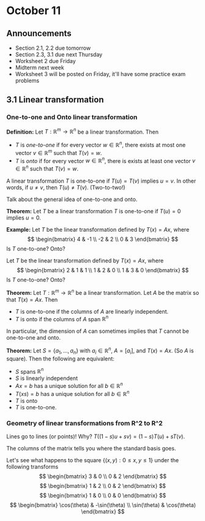 # October 11

## Announcements

* Section 2.1, 2.2 due tomorrow
* Section 2.3, 3.1 due next Thursday
* Worksheet 2 due Friday
* Midterm next week
* Worksheet 3 will be posted on Friday, it'll have some practice exam problems

## 3.1 Linear transformation

### One-to-one and Onto linear transformation

**Definition:**
Let $T:\mathbb{R}^m \to \mathbb{R}^n$ be a linear transformation. Then

* $T$ is *one-to-one* if for every vector $w\in \mathbb{R}^n$, there exists at
  most one vector $v\in \mathbb{R}^m$ such that $T(v)=w$.
* $T$ is *onto* if for every vector $w\in\mathbb{R}^n$, there is exists at
  least one vector $v\in \mathbb{R}^n$ such that $T(v)=w$.

A linear transformation $T$ is one-to-one if $T(u)=T(v)$ implies $u=v$. In
other words, if $u\neq v$, then $T(u)\neq T(v)$. (Two-to-two!)

Talk about the general idea of one-to-one and onto.

**Theorem:**
Let $T$ be a linear transformation $T$ is one-to-one if $T(u)=0$ implies $u=0$.

**Example:**
Let $T$ be the linear transformation defined by $T(x)=Ax$, where
$$
\begin{bmatrix}
4 & -1 \\
-2 & 2 \\
0 & 3
\end{bmatrix}
$$
Is $T$ one-to-one? Onto?


Let $T$ be the linear transformation defined by $T(x)=Ax$, where
$$
\begin{bmatrix}
2 & 1 & 1 \\
1 & 2 & 0 \\
1 & 3 & 0
\end{bmatrix}
$$
Is $T$ one-to-one? Onto?


**Theorem:**
Let $T:\mathbb{R}^m \to \mathbb{R}^n$ be a linear transformation. Let $A$ be
the matrix so that $T(x)=Ax$. Then

* $T$ is one-to-one if the columns of $A$ are linearly independent.
* $T$ is onto if the columns of $A$ span $\mathbb{R}^n$

In particular, the dimension of $A$ can sometimes implies that $T$ cannot be
one-to-one and onto.

**Theorem:**
Let $S=\{a_1,\ldots,a_n\}$ with $a_i\in \mathbb{R}^n$, $A=[a_i]$, and
$T(x)=Ax$. (So $A$ is square). Then the following are equivalent:

* $S$ spans $\mathbb{R}^n$
* $S$ is linearly independent
* $Ax=b$ has a unique solution for all $b\in \mathbb{R}^n$
* $T(xs)=b$ has a unique solution for all $b\in \mathbb{R}^n$
* $T$ is onto
* $T$ is one-to-one.

### Geometry of linear transformations from R^2 to R^2

Lines go to lines (or points)! Why? $T((1-s)u+sv)=(1-s)T(u)+sT(v)$.

The columns of the matrix tells you where the standard basis goes.

Let's see what happens to the square $\{(x,y):0\leq x,y\leq 1\}$ under the
following transforms
$$
\begin{bmatrix}
3 & 0 \\
0 & 2
\end{bmatrix}
$$
$$
\begin{bmatrix}
1 & 2 \\
0 & 2
\end{bmatrix}
$$
$$
\begin{bmatrix}
1 & 0 \\
0 & 0
\end{bmatrix}
$$
$$
\begin{bmatrix}
\cos(\theta) & -\sin(\theta) \\
\sin(\theta) & \cos(\theta)
\end{bmatrix}
$$
